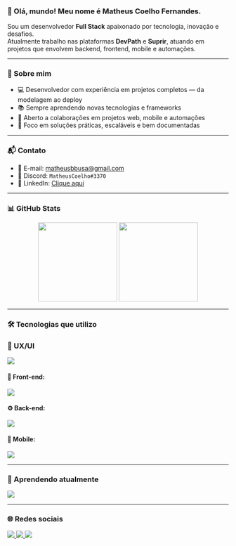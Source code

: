 ### 👋 Olá, mundo! Meu nome é Matheus Coelho Fernandes.

Sou um desenvolvedor **Full Stack** apaixonado por tecnologia, inovação e desafios.  
Atualmente trabalho nas plataformas **DevPath** e **Suprir**, atuando em projetos que envolvem backend, frontend, mobile e automações.

---

### 🚀 Sobre mim

- 💻 Desenvolvedor com experiência em projetos completos — da modelagem ao deploy
- 📚 Sempre aprendendo novas tecnologias e frameworks
- 🤝 Aberto a colaborações em projetos web, mobile e automações
- 🎯 Foco em soluções práticas, escaláveis e bem documentadas

---

### 📬 Contato

- 📧 E-mail: [matheusbbusa@gmail.com](mailto:matheusbbusa@gmail.com)  
- 💬 Discord: `MatheusCoelho#3370`  
- 💼 LinkedIn: [Clique aqui](https://www.linkedin.com/in/matheus-coelho-fernandes-b7a5231b3/)

---

### 📊 GitHub Stats

<div align="center">
  <img height="180em" src="https://github-readme-stats.vercel.app/api?username=MatheusCoelho13&show_icons=true&count_private=true&theme=github_dark" />
  <img height="180em" src="https://github-readme-stats.vercel.app/api/top-langs/?username=MatheusCoelho13&layout=compact&theme=github_dark"/>
</div>

---

### 🛠️ Tecnologias que utilizo

### 🎨 UX/UI
<a href="https://skillicons.dev" target="_blank">
  <img src="https://skillicons.dev/icons?i=figma&perline=8" />
</a>

#### 🎨 Front-end:
<a href="https://skillicons.dev" target="_blank">
  <img src="https://skillicons.dev/icons?i=html,css,js,ts,react,nextjs,&perline=8" />
</a>

#### ⚙️ Back-end:
<a href="https://skillicons.dev" target="_blank">
  <img src="https://skillicons.dev/icons?i=php,nodejs,mysql,postgres,bots&perline=8" />
</a>

#### 📱 Mobile:
<a href="https://skillicons.dev" target="_blank">
  <img src="https://skillicons.dev/icons?i=flutter,dart&perline=8" />
</a>

---

### 📘 Aprendendo atualmente

<a href="https://skillicons.dev" target="_blank">
  <img src="https://skillicons.dev/icons?i=mongodb,c,py,androidstudio,aws,docker&perline=7" />
</a>

---

### 🌐 Redes sociais

<div>
  <a href="https://www.linkedin.com/in/matheus-coelho-fernandes-b7a5231b3/" target="_blank">
    <img src="https://img.shields.io/badge/-LinkedIn-%230077B5?style=for-the-badge&logo=linkedin&logoColor=white">
  </a>
  <a href="https://www.twitch.tv/Coelho_matheus" target="_blank">
    <img src="https://img.shields.io/badge/Twitch-9146FF?style=for-the-badge&logo=twitch&logoColor=white">
  </a>
  <a href="https://www.youtube.com/channel/UCHVXDDvXMhP1zDgqv0DfKSw" target="_blank">
    <img src="https://img.shields.io/badge/YouTube-FF0000?style=for-the-badge&logo=youtube&logoColor=white">
  </a>
</div>
